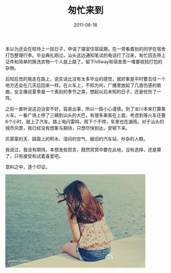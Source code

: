 ﻿---
title: "匆忙来到"
date: 2011-06-18
categories: 
  - "essay"
tags: 
  - "毕业"
  - "汕头"
---

本以为还会在校待上一段日子，申请了寝室住宿延期，在一旁看着别的同学在宿舍打包整理行李。毕业典礼刚过，汕头这边通知笔试的电话打了过来，匆忙回去带上证件和简单的换洗衣物一个人就上路了。留下hillway和宿舍里一堆要收拾打包的杂物。

后知后觉的我走在路上，说实话比没有太多毕业的感觉，就好象是平时要去往一个地方还会在几天后回来一样。在火车上，不知为何，广播里放起了几首伤感的歌曲，女主播说夏季是一个离别的季节之类，想起以后未知的日子，还是忧伤了一阵。

之前一直听说这边治安不好，容易出事，所以一路小心谨慎。到了龙川本来打算乘火车，一看广场上停了三辆到汕头的大巴，有很多乘客在上面，考虑到等火车还要6个小时，就上了汽车。路上电闪雷鸣，雨下个不停，车里也在漏雨。对于汕头的城市风景，我已经没有想象与期待，只想尽快到达，安顿下来。

灰蒙蒙的天、路面上的积水、湿闷的空气、破旧的汽车站、吵杂的人群。

我说过，我没有期待。本想发些怨言，既然冥冥中要在此地，没有选择，还是算了，只有接受和试着喜爱吧。

意料之中，逐个印证。

![配图](/images/5896498038_8faea7a230_z.jpg)
